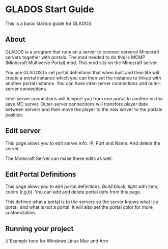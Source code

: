 # GLADOS Start Guide

This is a basic startup guide for GLADOS.

## About

GLADOS is a program that runs on a server to connect serveral Minecraft servers together with portals.  The mod needed to do this is MCMP (Minecraft Multiverse Portal) mod.  This mod sits on the Minecraft server.

You use GLADOS to set portal definitions that when built and then lite will create a portal instance which you can then set the instance to linkup with another portal instance.  You can have inter-server connections and outer-server connections.

Inter-server connections will teleport you from one portal to another on the save MC server.  Outer-server connections will transfore player data between servers and then move the player to the new server to the portals position.

## Edit server

This page alows you to edit server info.  IP, Port and Name. And delete the server.

The Minecraft Server can make these edits as well.

## Edit Portal Definitions

This page alows you to edit portal definitions.  Build block, light with item, colors (r,g,b).  You can add and delete portal defs from this page.

This defines what a portal is to the servers so the server knows what is a portal, and what is not a portal.  It will also set the portal color for more customization.

## Running your project

// Example here for Windows Linux Mac and Arm
